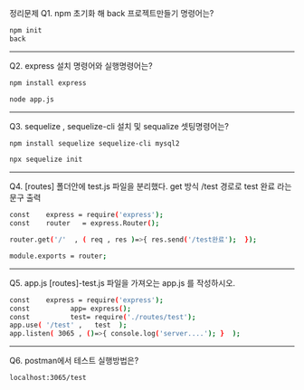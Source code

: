 정리문제
Q1.  npm 초기화 해 back 프로젝트만들기 명령어는?
```bash
npm init
back
```

---
Q2.  express 설치 명령어와  실행명령어는?
```bash
npm install express
``` 
```bash
node app.js
``` 

---
Q3. sequelize , sequelize-cli 설치  및  sequalize 셋팅명령어는?
```bash
npm install sequelize sequelize-cli mysql2
```
```bash
npx sequelize init
``` 

---
Q4.  [routes] 폴더안에  test.js 파일을 분리했다. 
get 방식   /test 경로로     test 완료 라는 문구 출력
```bash
const    express = require('express');
const    router   = express.Router();

router.get('/'  , ( req , res )=>{ res.send('/test완료');  });

module.exports = router;
```

---
Q5.  app.js [routes]-test.js 파일을 가져오는 app.js 를 작성하시오.
```bash
const    express = require('express');
const          app= express();
const          test= require('./routes/test');
app.use( '/test' ,   test  );
app.listen( 3065 , ()=>{ console.log('server....'); }  );
```

---
Q6.  postman에서  테스트 실행방법은?
```bash
localhost:3065/test
```
